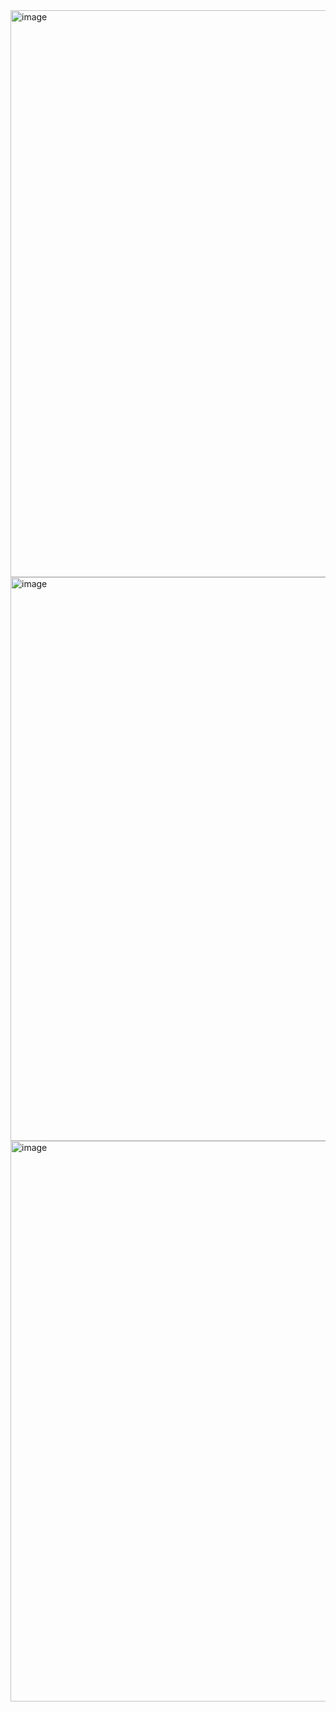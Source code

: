 

<img width="1900" height="907" alt="image" src="https://github.com/user-attachments/assets/cd7b2edd-f4eb-4f0f-8bff-60eab642dc51" />
<img width="1900" height="902" alt="image" src="https://github.com/user-attachments/assets/2dd416d2-e7b3-4e6b-bfe3-81c67b849241" />
<img width="1897" height="897" alt="image" src="https://github.com/user-attachments/assets/76ecd760-a7a6-4555-99ae-6af4655998b4" />

